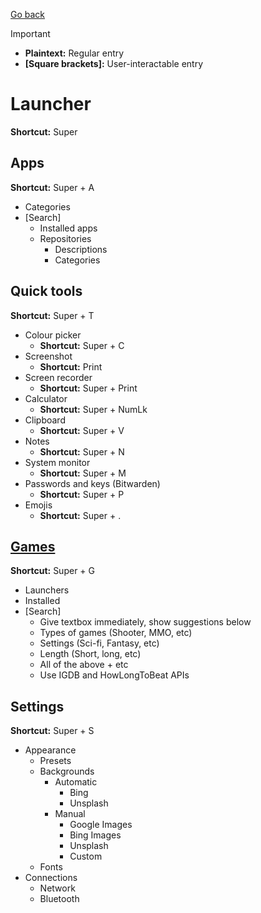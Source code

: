 [Go back](../README.md)

> [!IMPORTANT]
> - **Plaintext:** Regular entry
> - **[Square brackets]:** User-interactable entry

# Launcher
**Shortcut:** Super

## Apps
**Shortcut:** Super + A
- Categories
- \[Search\]
    - Installed apps
    - Repositories
        - Descriptions
        - Categories

## Quick tools
**Shortcut:** Super + T
- Colour picker
    - **Shortcut:** Super + C
- Screenshot
    - **Shortcut:** Print
- Screen recorder
    - **Shortcut:** Super + Print
- Calculator
    - **Shortcut:** Super + NumLk
- Clipboard
    - **Shortcut:** Super + V
- Notes
    - **Shortcut:** Super + N
- System monitor
    - **Shortcut:** Super + M
- Passwords and keys (Bitwarden)
    - **Shortcut:** Super + P
- Emojis
    - **Shortcut:** Super + .

## [Games](Games/README.md)
**Shortcut:** Super + G
- Launchers
- Installed
- \[Search\]
    - Give textbox immediately, show suggestions below
    - Types of games (Shooter, MMO, etc)
    - Settings (Sci-fi, Fantasy, etc)
    - Length (Short, long, etc)
    - All of the above + etc
    - Use IGDB and HowLongToBeat APIs

## Settings
**Shortcut:** Super + S
- Appearance
    - Presets
    - Backgrounds
        - Automatic
            - Bing
            - Unsplash
        - Manual
            - Google Images
            - Bing Images
            - Unsplash
            - Custom
    - Fonts
- Connections
    - Network
    - Bluetooth
